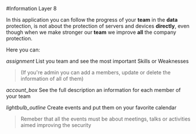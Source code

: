#Information Layer 8

In this application you can follow the progress of your **team** in the **data** protection, is not about the protection of servers and devices **directly**, even though when we make stronger our **team** we improve **all** the company protection.

Here you can:

_assignment_ List you team and see the most important Skills or Weaknesses

> (If you're admin you can add a members, update or delete the information of all of them)

_account_box_ See the full description an information for each member of your team

_lightbulb_outline_ Create events and put them on your favorite calendar

> Remeber that all the events must be about meetings, talks or activities aimed improving the security

